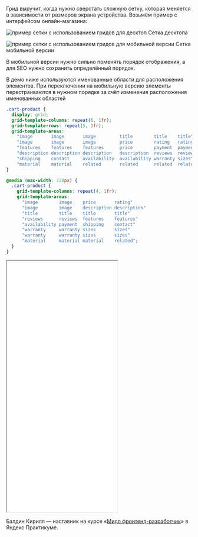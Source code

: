 Грид выручит, когда нужно сверстать сложную сетку, которая  меняется в зависимости от размеров экрана устройства. Возьмём пример с интерфейсом онлайн-магазина:

![пример сетки с использованием гридов для десктоп](images/practice-desktop.png)
Сетка десктопа

![пример сетки с использованием гридов для мобильной версии](images/practice-mobile.png)
Сетка мобильной версии

В мобильной версии нужно сильно поменять порядок отображения, а для SEO нужно сохранить определённый порядок.

В демо ниже используются именованные области для расположения элементов. При переключении на мобильную версию элементы перестраиваются в нужном порядке за счёт изменения расположения именованных областей

```css
.cart-product {
  display: grid;
  grid-template-columns: repeat(6, 1fr);
  grid-template-rows: repeat(5, 1fr);
  grid-template-areas:
    "image       image       image         title        title    title"
    "image       image       image         price        rating   rating"
    "features    features    features      price        payment  payment"
    "description description description   description  reviews  reviews  "
    "shipping    contact     availability  availability warranty sizes"
    "material    material    related       related      related  related";
}

@media (max-width: 720px) {
  .cart-product {
    grid-template-columns: repeat(4, 1fr);
    grid-template-areas:
      "image        image    price       rating"
      "image        image    description description"
      "title        title    title       title"
      "reviews      reviews  features    features"
      "availability payment  shipping    contact"
      "warranty     warranty sizes       sizes"
      "warranty     warranty sizes       sizes"
      "material     material material    related";
  }
}
```

<iframe title="Гибкая сетка на гридах" src="../demos/mobile-example/" height="680"></iframe>

<!-- yaspeller ignore:start -->

Балдин Кирилл — наставник на курсе «[Мидл фронтенд-разработчик](https://practicum.yandex.ru/middle-frontend/?utm_source=pr&utm_medium=content&utm_campaign=middle-frontend_doka_content)» в Яндекс Практикуме.

<!-- yaspeller ignore:end -->

